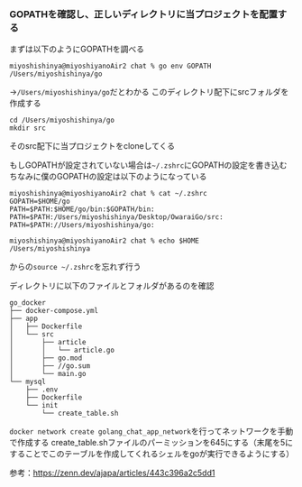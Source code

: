 ### GOPATHを確認し、正しいディレクトリに当プロジェクトを配置する
まずは以下のようにGOPATHを調べる
```
miyoshishinya@miyoshiyanoAir2 chat % go env GOPATH
/Users/miyoshishinya/go
```
→`/Users/miyoshishinya/go`だとわかる
このディレクトリ配下にsrcフォルダを作成する

```
cd /Users/miyoshishinya/go
mkdir src
```

そのsrc配下に当プロジェクトをcloneしてくる

もしGOPATHが設定されていない場合は`~/.zshrc`にGOPATHの設定を書き込む
ちなみに僕のGOPATHの設定は以下のようになっている
```
miyoshishinya@miyoshiyanoAir2 chat % cat ~/.zshrc
GOPATH=$HOME/go
PATH=$PATH:$HOME/go/bin:$GOPATH/bin:
PATH=$PATH:/Users/miyoshishinya/Desktop/OwaraiGo/src:
PATH=$PATH://Users/miyoshishinya/go:

miyoshishinya@miyoshiyanoAir2 chat % echo $HOME
/Users/miyoshishinya
```

からの`source ~/.zshrc`を忘れず行う


ディレクトリに以下のファイルとフォルダがあるのを確認
```
go_docker
├── docker-compose.yml
├── app
│   ├── Dockerfile
│   └── src
│       ├── article
│       │   └── article.go
│       ├── go.mod
│       ├── //go.sum
│       └── main.go
└── mysql
    ├── .env
    ├── Dockerfile
    └── init
        └── create_table.sh
```

`docker network create golang_chat_app_network`を行ってネットワークを手動で作成する
create_table.shファイルのパーミッションを645にする（末尾を5にすることでこのテーブルを作成してくれるシェルをgoが実行できるようにする）

参考：https://zenn.dev/ajapa/articles/443c396a2c5dd1